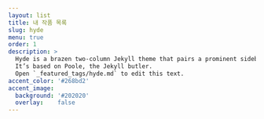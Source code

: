 ```yaml
---
layout: list
title: 내 작품 목록
slug: hyde
menu: true
order: 1
description: >
  Hyde is a brazen two-column Jekyll theme that pairs a prominent sidebar with uncomplicated content.
  It’s based on Poole, the Jekyll butler.
  Open `_featured_tags/hyde.md` to edit this text.
accent_color: '#268bd2'
accent_image:
  background: '#202020'
  overlay:    false
---
```

